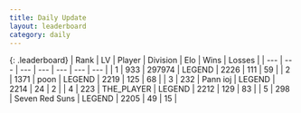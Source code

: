 ```yaml
---
title: Daily Update
layout: leaderboard
category: daily
---
```


{: .leaderboard}
| Rank | LV | Player | Division | Elo | Wins | Losses |
| --- | --- | --- | --- | --- | --- | --- |
| <span data-change="3">1</span> | 933 | <span title="ID: 544038">297974</span> | LEGEND | <span data-change="16">2226</span> | <span data-change="4">111</span> | <span data-change="0">59</span> |
| <span data-change="-1">2</span> | 1371 | <span title="ID: 540690">poon</span> | LEGEND | <span data-change="0">2219</span> | <span data-change="0">125</span> | <span data-change="0">68</span> |
| <span data-change="-1">3</span> | 232 | <span title="ID: 540693">Pann ioj</span> | LEGEND | <span data-change="0">2214</span> | <span data-change="0">24</span> | <span data-change="0">2</span> |
| <span data-change="-1">4</span> | 223 | <span title="ID: 429041">THE_PLAYER</span> | LEGEND | <span data-change="0">2212</span> | <span data-change="0">129</span> | <span data-change="0">83</span> |
| <span data-change="14">5</span> | 298 | <span title="ID: 670324">Seven Red Suns</span> | LEGEND | <span data-change="65">2205</span> | <span data-change="6">49</span> | <span data-change="0">15</span> |